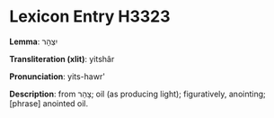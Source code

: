 # Lexicon Entry H3323

**Lemma**: יִצְהָר

**Transliteration (xlit)**: yitshâr

**Pronunciation**: yits-hawr'

**Description**:
from צָהַר; oil (as producing light); figuratively, anointing; [phrase] anointed oil.
